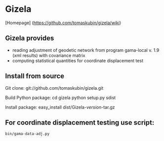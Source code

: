 # Gizela

[Homepage] (https://github.com/tomaskubin/gizela/wiki)

## Gizela provides
* reading adjustment of geodetic network from program 
  gama-local v. 1.9 (xml results) with covariance matrix
* computing statistical quantities for coordinate displacement
  test

## Install from source
Git clone:
    git://github.com/tomaskubin/gizela.git

Build Python package:
    cd gizela
    python setup.py sdist

Install package:
    easy_install dist/Gizela-_version_-tar.gz

## For coordinate displacement testing use script:

    bin/gama-data-adj.py



